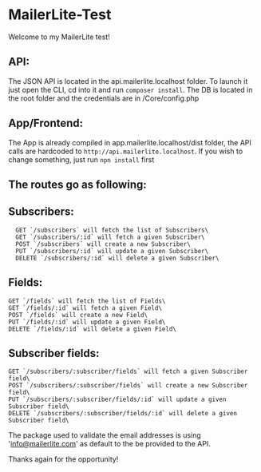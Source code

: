 # MailerLite-Test
Welcome to my MailerLite test!

## API:
  The JSON API is located in the api.mailerlite.localhost folder. To launch it just open the CLI, cd into it and run `composer install`. 
  The DB is located in the root folder and the credentials are in /Core/config.php
  
## App/Frontend:
  The App is already compiled in app.mailerlite.localhost/dist folder, the API calls are hardcoded to `http://api.mailerlite.localhost`.
  If you wish to change something, just run `npn install` first 
  
## The routes go as following:
  ## Subscribers:
      GET `/subscribers` will fetch the list of Subscribers\
      GET `/subscribers/:id` will fetch a given Subscriber\
      POST `/subscribers` will create a new Subscriber\
      PUT `/subscribers/:id` will update a given Subscriber\
      DELETE `/subscribers/:id` will delete a given Subscriber\
    
  ## Fields:
    GET `/fields` will fetch the list of Fields\
    GET `/fields/:id` will fetch a given Field\
    POST `/fields` will create a new Field\
    PUT `/fields/:id` will update a given Field\
    DELETE `/fields/:id` will delete a given Field\
    
 ## Subscriber fields:
    GET `/subscribers/:subscriber/fields` will fetch a given Subscriber field\
    POST `/subscribers/:subscriber/fields` will create a new Subscriber field\
    PUT `/subscribers/:subscriber/fields/:id` will update a given Subscriber field\
    DELETE `/subscribers/:subscriber/fields/:id` will delete a given Subscriber field\
  
The package used to validate the email addresses is using 'info@mailerlite.com' as default to the be provided to the API.

Thanks again for the opportunity!
